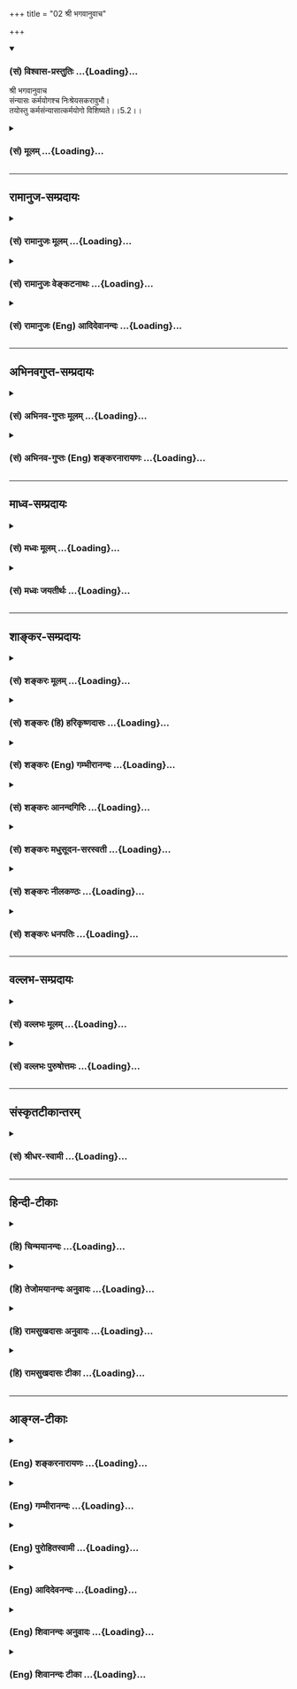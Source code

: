 +++
title = "02 श्री भगवानुवाच"

+++
<div class="js_include" newlevelforh1="3" title="(सं) विश्वास-प्रस्तुतिः" unfilled url="/purANam_vaiShNavam/mahAbhAratam/06-bhIShma-parva/03-bhagavad-gItA-parva/saMskRtam/vishvAsa-prastutiH/05_karma-saMnyAsa-yogaH/02_shrI_bhagavAnuvAc.md">
<details open><summary><h3>(सं) विश्वास-प्रस्तुतिः ...{Loading}...</h3></summary>

श्री भगवानुवाच  
संन्यासः कर्मयोगश्च निःश्रेयसकरावुभौ।  
तयोस्तु कर्मसंन्यासात्कर्मयोगो विशिष्यते।।5.2।।
</details>
</div>
<div class="js_include collapsed" newlevelforh1="3" title="(सं) मूलम्" unfilled url="/purANam_vaiShNavam/mahAbhAratam/06-bhIShma-parva/03-bhagavad-gItA-parva/saMskRtam/mUlam/05_karma-saMnyAsa-yogaH/02_shrI_bhagavAnuvAc.md">
<details><summary><h3>(सं) मूलम् ...{Loading}...</h3></summary>

श्री भगवानुवाच  
संन्यासः कर्मयोगश्च निःश्रेयसकरावुभौ।  
तयोस्तु कर्मसंन्यासात्कर्मयोगो विशिष्यते।।5.2।।
</details>
</div>


_________________
## रामानुज-सम्प्रदायः
<div class="js_include collapsed" newlevelforh1="3" title="(सं) रामानुजः मूलम्" unfilled url="/purANam_vaiShNavam/mahAbhAratam/06-bhIShma-parva/03-bhagavad-gItA-parva/saMskRtam/rAmAnujaH/mUlam/05_karma-saMnyAsa-yogaH/02_shrI_bhagavAnuvAc.md">
<details><summary><h3>(सं) रामानुजः मूलम् ...{Loading}...</h3></summary>

।।5.2।। श्रीभगवानुवाच **संन्यासः** ज्ञानयोगः **कर्मयोगः च**
ज्ञानयोगशक्तस्य अपि **उभौ** निरपेक्षौ **निःश्रेयसकरौ। तयोः तु
कर्मसंन्यासाद्** ज्ञानयोगात् **कर्मयोगः** एव **विशिष्यते। कुत इत्यत आह**

</details>
</div>
<div class="js_include collapsed" newlevelforh1="3" title="(सं) रामानुजः वेङ्कटनाथः" unfilled url="/purANam_vaiShNavam/mahAbhAratam/06-bhIShma-parva/03-bhagavad-gItA-parva/saMskRtam/rAmAnujaH/venkaTanAthaH/05_karma-saMnyAsa-yogaH/02_shrI_bhagavAnuvAc.md">
<details><summary><h3>(सं) रामानुजः वेङ्कटनाथः ...{Loading}...</h3></summary>

  
  
।।5.2।। अथ सद्वारकत्वाभिधानस्य अधिकारिविशेषनियततया
द्वयोरप्यव्यवहितसाधनत्वमुपपादयंस्तत एव मृदितकषायस्यापि
सौकर्यशैघ्र्यसङ्गिनस्तस्यैव कर्तव्यतां च द्रढयन् भगवानुवाच सन्न्यास इति।
ज्ञानयोगाशक्तस्य कर्मयोगसापेक्षत्वात्तच्छक्तस्यैव
निरपेक्षसाधनत्वोक्तिरुपपन्नेत्यभिप्रायेणाह ज्ञानयोगशक्तस्यापीति। उभौ
निश्श्रेयसकरा इत्येतत्सामर्थ्यात्एकमप्यास्थितः सम्यगुभयोर्विन्दते फलम्
5।4 इति वक्ष्यमाणानुसन्धानाच्चनिरपेक्षावित्युक्तम्। चकारेणाप्येतदेव
व्यज्यते। अन्वाचयेतरेतरयोगसमाहारा हि पृथक्फलसाधनत्वप्रकरणविरुद्धाः। अतः
पृथक्स्वातन्त्र्यगर्भः समुच्चय एवात्र चार्थः। तर्हि
द्वावप्यनियमेनयथेच्छमुपादेयौ कर्मयोगस्य तु किमर्थं प्रशंसा इति
शङ्काव्युदासाय तुशब्दः। तदभिप्रायव्यञ्जनार्थमेवकारः।  
  

</details>
</div>
<div class="js_include collapsed" newlevelforh1="3" title="(सं) रामानुजः (Eng) आदिदेवानन्दः" unfilled url="/purANam_vaiShNavam/mahAbhAratam/06-bhIShma-parva/03-bhagavad-gItA-parva/saMskRtam/rAmAnujaH/english/AdidevAnandaH/05_karma-saMnyAsa-yogaH/02_shrI_bhagavAnuvAc.md">
<details><summary><h3>(सं) रामानुजः (Eng) आदिदेवानन्दः ...{Loading}...</h3></summary>

5.2 The Lord said Even while granting that some persons are competent
for the practice of Jnana Yoga exclusively, it has to be conceded that
renunciation, i.e., Jnana Yoga, and Karma Yoga can be practised as
independent of each other in the pursuit of the highest excellence.
Still, of these two, Karma Yoga excels over the renunciation of actions,
i.e., Jnana Yoga. Sri Krsna explains why this is so.

</details>
</div>


_________________
## अभिनवगुप्त-सम्प्रदायः
<div class="js_include collapsed" newlevelforh1="3" title="(सं) अभिनव-गुप्तः मूलम्" unfilled url="/purANam_vaiShNavam/mahAbhAratam/06-bhIShma-parva/03-bhagavad-gItA-parva/saMskRtam/abhinava-guptaH/mUlam/05_karma-saMnyAsa-yogaH/02_shrI_bhagavAnuvAc.md">
<details><summary><h3>(सं) अभिनव-गुप्तः मूलम् ...{Loading}...</h3></summary>

।।5.2।। संन्यास इति। संन्यासः कर्म योगः च नात्र एकोऽभिहितः अपि तु उभौ।
संमिलितौ तौ निश्श्रेयसं दत्तः। योगेन विना संन्यासो न संभवतीति योगस्य
विशेषः।

</details>
</div>
<div class="js_include collapsed" newlevelforh1="3" title="(सं) अभिनव-गुप्तः (Eng) शङ्करनारायणः" unfilled url="/purANam_vaiShNavam/mahAbhAratam/06-bhIShma-parva/03-bhagavad-gItA-parva/saMskRtam/abhinava-guptaH/english/shankaranArAyaNaH/05_karma-saMnyAsa-yogaH/02_shrI_bhagavAnuvAc.md">
<details><summary><h3>(सं) अभिनव-गुप्तः (Eng) शङ्करनारायणः ...{Loading}...</h3></summary>

5.2 Samnyasah etc. Renunciation and the Yoga of action-not only one, but
two-are mentioned here. Happily joining together they yield salvation.
(However), the superiority of the Yoga \[over the renunciation\] is due
to the fact that but for the Yoga, renunciation does not exist.

</details>
</div>


_________________
## माध्व-सम्प्रदायः
<div class="js_include collapsed" newlevelforh1="3" title="(सं) मध्वः मूलम्" unfilled url="/purANam_vaiShNavam/mahAbhAratam/06-bhIShma-parva/03-bhagavad-gItA-parva/saMskRtam/madhvaH/mUlam/05_karma-saMnyAsa-yogaH/02_shrI_bhagavAnuvAc.md">
<details><summary><h3>(सं) मध्वः मूलम् ...{Loading}...</h3></summary>

।।5.2।। नायं सन्न्यासो यत्याश्रमः। द्वन्द्वत्यागात्तु सन्न्यासान्मत्पूजैव
गरीयसी इति वचनात्। तानि वा एतान्यवराणि तपांसि न्यास एवात्यरेचयत् इति
च। सन्नायासस्तु तुरीयो यो निष्क्रियाख्यः सधर्मकः। न तस्मादुत्तमो धर्मो
लोके कश्चन विद्यते। तद्भक्तोऽपि हि यद्गच्छेतद्गृहस्थो न धार्मिकः।
मद्भक्तिश्च विरक्तिस्तदधिकारो निगद्यते। यदाधिकारो भवति ब्रह्मचार्यपि
प्रव्रजेत् इति नारदीये। ब्रह्मचर्यादेव प्रव्रजेत् ৷৷. यदहरेव विरजेत्
जा.उ.4 या.उ.1 इति च। सन्न्यासे तु तुरीये वै प्रीतिर्मम महीयसी।
येषामत्राधिकारो न तेषां कर्मेति निश्चयः इत्यादेश्च ब्राह्मे। अतो
नात्राश्रमः सन्न्यास उक्तः।

</details>
</div>
<div class="js_include collapsed" newlevelforh1="3" title="(सं) मध्वः जयतीर्थः" unfilled url="/purANam_vaiShNavam/mahAbhAratam/06-bhIShma-parva/03-bhagavad-gItA-parva/saMskRtam/madhvaH/jayatIrthaH/05_karma-saMnyAsa-yogaH/02_shrI_bhagavAnuvAc.md">
<details><summary><h3>(सं) मध्वः जयतीर्थः ...{Loading}...</h3></summary>

।।5.2।। सन्न्यासमिति प्रश्नवाक्ये सन्न्यास इति परिहारवाक्ये च
सन्न्यासयोगशब्दौ यतिगृहस्थाश्रमविषयावेव तयोः
सर्वकर्मत्यागात्तदनुष्ठानरूपत्वात्। ज्ञेय इति वचनं तु न
सन्न्यासशब्दव्याख्यानपरम्। किन्तु यो द्वेषादिवर्जितो गृही सोऽपि
सन्न्यासी ज्ञातव्य इति स्तुतिपरमेवेत्यत आह **नायमि**ति। अयं
परिहारवाक्यस्थः। प्रश्नवाक्यस्थस्य तात्पर्यनिर्णये तथाऽभ्युपगमात्।
योगश्च न गृहस्थाश्रम इत्यपि द्रष्टव्यम्। कुतो न इति चेत् अत्र
तयोस्त्विति सन्न्यासात्कर्मयोगस्य विशिष्टत्ववचनात् तस्य चास्मत्पक्ष एव
सम्भवादन्यत्रासम्भवादिति भावः। कुतो भवत्पक्षे सम्भवः इत्यत आह
**द्वन्द्वे**ति। मत्पूजा मदर्पणबुद्ध्या कर्मानुष्ठानम्। आश्रमार्थत्वे
कुतोऽसम्भवः इत्यत आह **तानी**ति। तान्याधानादीनि। अत्यरेचयत् अत्यरिच्यत
इतिवचनादिति वर्तते। न्यस्यतेऽस्मिन्सर्वमिति ब्रह्मैव न्यास इति कश्चित्।
तदसत् तपोऽपेक्षयोत्तमत्वाभिधानस्यासङ्गतत्वात्। उपायोपेयभावेन सङ्गतिरिति
चेत् तर्हि तत्सिद्धौ लोकत एवोत्तमत्वसिद्धेरभिधानवैयर्थ्यात्।
गृहस्थाश्रमाद्यत्याश्रमस्योत्तमत्वमयुक्तम्। गृहस्थाश्रमो हि
सर्वधर्मोपपन्नस्तत्समर्थे मध्यमे वयसि अनुष्ठेयो महाफलश्च यत्याश्रमस्तु
निष्क्रियश्चरमे वयसि
गृहस्थधर्मानधिकृतैरन्धपङ्गवादिभिरनुष्ठेयोऽल्पफलश्चेति केचित्
तन्निरासार्थमाह **सन्न्यासस्त्वि**ति। काम्यकर्मरहितत्वात्
निष्क्रियाख्योऽपि सधर्मकः। न केवलं सधर्मकः किन्तु न
तस्माद्यत्याश्रमानुष्ठेयाद्यतिभक्त्यापि यत्फलं प्राप्नुयान्न
तत्सर्वैर्गृहस्थधर्मैरित्यर्थः। ब्रह्मचर्यादेव ब्रह्मचर्यं विसृज्यैव
विरजेत् विरक्तो भवेत् तदहरेव प्रव्रजेत् जा.उ.4या.उ.1 इति श्रुतिशेषः।
कर्मेत्याश्रमान्तरम्। यदुक्तंनायं इत्यादि तदुपसंहरति **अत** इति। अत्र
परिहारवाक्ये।

</details>
</div>


_________________
## शाङ्कर-सम्प्रदायः
<div class="js_include collapsed" newlevelforh1="3" title="(सं) शङ्करः मूलम्" unfilled url="/purANam_vaiShNavam/mahAbhAratam/06-bhIShma-parva/03-bhagavad-gItA-parva/saMskRtam/shankaraH/mUlam/05_karma-saMnyAsa-yogaH/02_shrI_bhagavAnuvAc.md">
<details><summary><h3>(सं) शङ्करः मूलम् ...{Loading}...</h3></summary>

।।5.2।। **संन्यासः** कर्मणां परित्यागः **कर्मयोगश्च** तेषामनुष्ठानं तौ
**उभौ** अपि **निःश्रेयसकरौ** मोक्षं कुर्वाते ज्ञानोत्पत्तिहेतुत्वेन। उभौ
यद्यपि निःश्रेयसकरौ तथापि **तयोस्तु** निःश्रेयसहेत्वोः
**कर्मसंन्यासात्** केवलात् **कर्मयोगो विशिष्यते** इति कर्मयोगं
स्तौति।। कस्मात् इति आह

</details>
</div>
<div class="js_include collapsed" newlevelforh1="3" title="(सं) शङ्करः (हि) हरिकृष्णदासः" unfilled url="/purANam_vaiShNavam/mahAbhAratam/06-bhIShma-parva/03-bhagavad-gItA-parva/saMskRtam/shankaraH/hindI/harikRShNadAsaH/05_karma-saMnyAsa-yogaH/02_shrI_bhagavAnuvAc.md">
<details><summary><h3>(सं) शङ्करः (हि) हरिकृष्णदासः ...{Loading}...</h3></summary>

।।5.2।। अर्जुनके प्रश्नका निर्णय करनेके लिये भगवान् अपना अभिप्राय बतलाते
हुए बोले संन्यास कर्मोंका परित्याग और कर्मयोग उनका अनुष्ठान करना ये
दोनों ही कल्याणकारक अर्थात् मुक्तिके देनेवाले हैं। यद्यपि ज्ञानकी
उत्पत्तिमें हेतु होनेसे ये दोनोंही कल्याणकारक हैं तथापि कल्याणके उन
दोनों कारणोंमें ज्ञानरहित केवल संन्यासकी अपेक्षा कर्मयोग श्रेष्ठ है। इस
प्रकार भगवान् कर्मयोगकी स्तुति करते हैं।

</details>
</div>
<div class="js_include collapsed" newlevelforh1="3" title="(सं) शङ्करः (Eng) गम्भीरानन्दः" unfilled url="/purANam_vaiShNavam/mahAbhAratam/06-bhIShma-parva/03-bhagavad-gItA-parva/saMskRtam/shankaraH/english/gambhIrAnandaH/05_karma-saMnyAsa-yogaH/02_shrI_bhagavAnuvAc.md">
<details><summary><h3>(सं) शङ्करः (Eng) गम्भीरानन्दः ...{Loading}...</h3></summary>

5.2 Ubhau, both, to be sure; sannyasah, renunciation of actions; ca,
and; karma-yogah, Karma-yoga-their performance-; nihsreyasa-karau, lead
to Liberation. Though both lead to Liberation by virtue of being the
cause of the rise of Knowledge, even then, tayoh, between the two which
are the causes of Liberation; Karma-yoga, tu, however; visisyate,
excels; karma-sannyasat, over mere renunciation of actions. Thus He
extols Karma-yoga. \[Karma-yoga is better than renunciation of actions
that is not based on Knowledge.\] Why; In answer the Lord says:

</details>
</div>
<div class="js_include collapsed" newlevelforh1="3" title="(सं) शङ्करः आनन्दगिरिः" unfilled url="/purANam_vaiShNavam/mahAbhAratam/06-bhIShma-parva/03-bhagavad-gItA-parva/saMskRtam/shankaraH/AnandagiriH/05_karma-saMnyAsa-yogaH/02_shrI_bhagavAnuvAc.md">
<details><summary><h3>(सं) शङ्करः आनन्दगिरिः ...{Loading}...</h3></summary>

।।5.2।। प्रश्नमेवमुत्थाप्य प्रतिवचनमुत्थापयति **स्वाभिप्रायमिति।**
निर्णयाय तद्द्वारेण परस्य संशयनिवृत्त्यर्थमित्यर्थः। एवं प्रश्ने
प्रवृत्ते कर्मयोगस्य सौकर्यमभिप्रेत्य
प्रशस्यतरत्वमभिधित्सुर्भगवान्प्रतिवचनं किमुक्तवानित्याशङ्क्याह **संन्यास
इति।** उभयोरपि तुल्यत्वशङ्कां वारयति **तयोस्त्विति।** कथं तर्हि
ज्ञानस्यैव मोक्षोपायत्वं विवक्ष्यते तत्राह **ज्ञानोत्पत्तीति।** तर्हि
द्वयोरपि प्रशस्यत्वमप्रशस्यत्वं वा तुल्यमित्याशङ्क्याह **उभाविति।**
ज्ञानसहायस्य कर्मसंन्यासस्य कर्मयोगापेक्षया विशिष्टत्वविवक्षया विशिनष्टि
**केवलादिति।**

</details>
</div>
<div class="js_include collapsed" newlevelforh1="3" title="(सं) शङ्करः मधुसूदन-सरस्वती" unfilled url="/purANam_vaiShNavam/mahAbhAratam/06-bhIShma-parva/03-bhagavad-gItA-parva/saMskRtam/shankaraH/madhusUdana-sarasvatI/05_karma-saMnyAsa-yogaH/02_shrI_bhagavAnuvAc.md">
<details><summary><h3>(सं) शङ्करः मधुसूदन-सरस्वती ...{Loading}...</h3></summary>

।।5.2।। एवमर्जुनस्य प्रश्ने तदुत्तरं श्रीभगवानुवाच निःश्रेयसकरौ
ज्ञानोत्पत्तिहेतुत्वेन मोक्षोपयोगिनौ। तयोस्तु
कर्मसंन्यासादनधिकारिकृतात्कर्मयोगो विशिष्यते श्रेयानधिकारसंपादकत्वेन।

</details>
</div>
<div class="js_include collapsed" newlevelforh1="3" title="(सं) शङ्करः नीलकण्ठः" unfilled url="/purANam_vaiShNavam/mahAbhAratam/06-bhIShma-parva/03-bhagavad-gItA-parva/saMskRtam/shankaraH/nIlakaNThaH/05_karma-saMnyAsa-yogaH/02_shrI_bhagavAnuvAc.md">
<details><summary><h3>(सं) शङ्करः नीलकण्ठः ...{Loading}...</h3></summary>

।।5.2।। अस्योत्तरं भगवानुवाच **संन्यास इति।** निःश्रेयसकरौ
ज्ञानोत्पत्तिहेतुतया। तथापि कर्मसंन्यासादविरक्तकृतात्कर्मयोग एव
विशिष्यते। चित्तशुद्धिद्वारा वैराग्यादिहेतुत्वात्।

</details>
</div>
<div class="js_include collapsed" newlevelforh1="3" title="(सं) शङ्करः धनपतिः" unfilled url="/purANam_vaiShNavam/mahAbhAratam/06-bhIShma-parva/03-bhagavad-gItA-parva/saMskRtam/shankaraH/dhanapatiH/05_karma-saMnyAsa-yogaH/02_shrI_bhagavAnuvAc.md">
<details><summary><h3>(सं) शङ्करः धनपतिः ...{Loading}...</h3></summary>

।।5.2।। अर्जुनसंशयनिर्वतकमुत्तरं श्रीभगवानुवाच **संन्यास इति।** उभो
यद्यपि निःश्रेयसकरौ ज्ञानोत्पत्तिहेतुत्वेन मोक्षोपयोगिनौ तथापि तयोस्तु
कर्मसंन्यासादशुद्धचित्तेनाविरक्तेन कृतात्कर्मयोगश्चित्तशुद्य्धा
वैराग्यादिजनको विशिष्यत उत्कृष्टो भवतीति कर्मयोगं स्तौति।

</details>
</div>


_________________
## वल्लभ-सम्प्रदायः
<div class="js_include collapsed" newlevelforh1="3" title="(सं) वल्लभः मूलम्" unfilled url="/purANam_vaiShNavam/mahAbhAratam/06-bhIShma-parva/03-bhagavad-gItA-parva/saMskRtam/vallabhaH/mUlam/05_karma-saMnyAsa-yogaH/02_shrI_bhagavAnuvAc.md">
<details><summary><h3>(सं) वल्लभः मूलम् ...{Loading}...</h3></summary>

।।5.2।। इति प्रश्ने भगवानर्जुनं पुष्टिनिष्ठभक्तं तदोभयकोटिसंशयापन्नं
योगसाङ्ख्यसारं ग्राहयन् पूर्वशिष्टां कर्मयोगस्थितिमुत्तरमाह सन्न्यासः
कर्मयोगश्चेति। हे अर्जुन यद्यपि साङ्ख्यीयः सन्न्यासः कर्मयोगश्चेत्युभौ
मुख्यतः स्वतन्त्रतया पुरुषार्थसाधकौ नात्राङ्गप्रधानभावः
एतयोरेकमप्यास्थितः परं श्रेयो मोक्षलक्षणं विन्दति। तथापि कर्मसन्न्यासात्
कर्मणां त्यागात् सर्वस्यैव त्यागो बाह्यतः कर्मयोगो विशिष्यते
तत्त्वज्ञानिनोऽपि लोकानुग्रहार्थं कर्मकरणश्रवणात्। मनसैव त्यागः न
बाह्यतः। तवापि फलद इति भावः।

</details>
</div>
<div class="js_include collapsed" newlevelforh1="3" title="(सं) वल्लभः पुरुषोत्तमः" unfilled url="/purANam_vaiShNavam/mahAbhAratam/06-bhIShma-parva/03-bhagavad-gItA-parva/saMskRtam/vallabhaH/puruShottamaH/05_karma-saMnyAsa-yogaH/02_shrI_bhagavAnuvAc.md">
<details><summary><h3>(सं) वल्लभः पुरुषोत्तमः ...{Loading}...</h3></summary>

  
  
।।5.2।। भगवानेतत्प्रश्नोत्तरमाह कृपया सन्न्यास इति। सन्न्यासः कर्मणां
त्यागः कर्मयोगः कर्मानुष्ठानमेतावुभौ निश्श्रेयसकरौ मोक्षापादकौ तयोरपि
कर्मसन्न्यासात् केवलं कर्मत्यागात् मदाज्ञया फलानभिलाषेण मदर्पणधिया
कर्मयोगः कर्मानुष्ठानं विशिष्यते उत्तममित्यर्थः।  
  

</details>
</div>


_________________
## संस्कृतटीकान्तरम्
<div class="js_include collapsed" newlevelforh1="3" title="(सं) श्रीधर-स्वामी" unfilled url="/purANam_vaiShNavam/mahAbhAratam/06-bhIShma-parva/03-bhagavad-gItA-parva/saMskRtam/shrIdhara-svAmI/05_karma-saMnyAsa-yogaH/02_shrI_bhagavAnuvAc.md">
<details><summary><h3>(सं) श्रीधर-स्वामी ...{Loading}...</h3></summary>

।।5.2।। अत्रोत्तरं श्रीभगवानुवाच **संन्यास इति।** अयं भावःनहि
वेदान्तवेद्यात्मतत्त्वविदं प्रति कर्मयोगमहं ब्रवीमि यतः पूर्वोक्तेन
संन्यासेन विरोधः स्यात् अपितु देहात्माभिमानिनं त्वां
बन्धुवधादिनिमित्तशोकमोहादिकृतमेनं संशयं देहात्मविवेकज्ञानासिना छित्त्वा
परमात्मज्ञानोपायभूतं कर्मयोगमातिष्ठेति ब्रवीमि। कर्मयोगेन शुद्धचित्तस्य
चात्मतत्त्वज्ञाने जाते सति तत्परिपाकार्थं ज्ञाननिष्ठाङ्गत्वेन संन्यासः
पूर्वमुक्तः। एवं सत्यङ्गप्रधानयोर्विकल्पायोगात्संन्यासः
कर्मयोगश्चेत्येतावुभावपि भूमिकाभेदेन समुच्चितावेव निःश्रेयसं साधयतः
तथापि तु तयोर्मध्ये कर्मसंन्यासात्सकाशात्कर्मयोगो विशिष्टो भवति।

</details>
</div>


_________________
## हिन्दी-टीकाः
<div class="js_include collapsed" newlevelforh1="3" title="(हि) चिन्मयानन्दः" unfilled url="/purANam_vaiShNavam/mahAbhAratam/06-bhIShma-parva/03-bhagavad-gItA-parva/hindI/chinmayAnandaH/05_karma-saMnyAsa-yogaH/02_shrI_bhagavAnuvAc.md">
<details><summary><h3>(हि) चिन्मयानन्दः ...{Loading}...</h3></summary>

।।5.2।। अर्जुन के प्रश्न से श्रीकृष्ण समझ गये किस तुच्छ अज्ञान की स्थिति
में अर्जुन पड़ा हुआ है। वह कर्मसंन्यास और कर्मयोग इन दो मार्गों को
भिन्नभिन्न मानकर यह समझ रहा था कि वे साधक को दो भिन्न लक्ष्यों तक
पहुँचाने के साधन थे। मनुष्य की स्वाभाविक प्रवृत्ति निष्क्रियता की ओर होती
है। यदि मनुष्यों को अपने स्वभाव पर छोड़ दिया जाय तो अधिकांश लोग केवल यही
चाहेंगे कि जीवन में कमसेकम परिश्रम और अधिकसेअधिक आराम के साथ भोजन आदि
प्राप्त हो जाय। इस अनुत्पादक अकर्मण्यता से उसे क्रियाशील बनाना उसके
विकास की प्रथम अवस्था है। यह कार्य मनुष्य की सुप्त इच्छाओं को जगाने से
सम्पादित किया जा सकता है। विकास की इस प्रथमावस्था में स्वार्थ से प्रेरित
कर्म उसकी मानसिक एवं बौद्धिक शिथिलता को दूर करके उसे अत्यन्त क्रियाशील
बना देते हैं। तदुपरान्त मनुष्य को क्रियाशील रहते हुये स्वार्थ का त्याग
करने का उपदेश दिया जाता है। कुछ काल तक निष्काम भाव से ईश्वर की पूजा समझ
कर जगत् की सेवा करने से उसे जो आनन्द प्राप्त होता है वही उसके लिए
स्फूर्ति एवं प्रेरणा का स्रोत बन जाता है। इसी भावना को कर्मयोग अथवा यज्ञ
की भावना कहा गया है। कर्मयोग के पालन से वासनाओं का क्षय होकर साधक को
मानो ध्यानरूप पंख प्राप्त हो जाते हैं जिनकी सहायता से वह शांति और आनन्द
के आकाश मे ऊँचीऊँची उड़ाने भर सकता है। ध्यानाभ्यास का विस्तृत विवेचन
अगले अध्याय में किया गया है। उपर्युक्त विचार से हम इस निष्कर्ष पर पहुँचते
हैं कि आत्मविकास के लिये तीन साधन हैं काम्य कर्म निष्काम कर्म तथा
निदिध्यासन। पूर्व अध्यायों में कर्म योग का वर्णन हो चुका है और अगले
अध्याय का विषय ध्यान योग है। अत इस अध्याय में अहंकार और स्वार्थ के
परित्याग द्वारा कर्मों के संन्यास का निरूपण किया गया है। इस श्लोक में
भगवान् ने कहा है कि कर्मसंन्यास और कर्मयोग दोनों ही कल्याणकारक हैं तथापि
इन दोनों में कर्मयोग श्रेष्ठतर है। श्रीकृष्ण के इस कथन का अर्थ यह कदापि
नहीं है कि वे कर्मयोग की अपेक्षा संन्यास को हीनतर बताते हैं। ऐसा समझना
अपने अज्ञान का प्रदर्शन करना है अथवा अब तक किये भगवान् के उपदेश को ही
नहीं समझना है। यहाँ संन्यास की अपेक्षा कर्मयोग को श्रेष्ठ कहने के
अभिप्राय को हमें समझना चाहिये। विकास की जिस अवस्था में अर्जुन था उसको
तथा युद्ध की विशेष परिस्थितियों को ध्यान में रखकर अर्जुन के लिए संन्यास
की अपेक्षा कर्म करने का उपदेश ही उपयुक्त था। अर्थ यह हुआ कि दोनों ही
श्रेयष्कर होने पर भी विशेष परिस्थितियों को देखते हुये संन्यास की अपेक्षा
कर्मयोग श्रेष्ठ कहा गया है। अधिकांश लोग अर्जुन के रोग से पीड़ित होते हैं
उन सबके लिए कर्मयोग ही वासना क्षय का एकमात्र उपाय है। अत यहाँ कर्मयोग को
श्रेष्ठ कहने के तात्पर्य को हमको ठीक से समझना चाहिए। ऐसा क्यों इस पर कहते
हैं

</details>
</div>
<div class="js_include collapsed" newlevelforh1="3" title="(हि) तेजोमयानन्दः अनुवादः" unfilled url="/purANam_vaiShNavam/mahAbhAratam/06-bhIShma-parva/03-bhagavad-gItA-parva/hindI/tejomayAnandaH/anuvAdaH/05_karma-saMnyAsa-yogaH/02_shrI_bhagavAnuvAc.md">
<details><summary><h3>(हि) तेजोमयानन्दः अनुवादः ...{Loading}...</h3></summary>

।।5.2।। श्रीभगवान् ने कहा -- कर्मसंन्यास और कर्मयोग ये दोनों ही परम
कल्याणकारक हैं; परन्तु उन दोनों में कर्मसंन्यास से कर्मयोग श्रेष्ठ है।।

</details>
</div>
<div class="js_include collapsed" newlevelforh1="3" title="(हि) रामसुखदासः अनुवादः" unfilled url="/purANam_vaiShNavam/mahAbhAratam/06-bhIShma-parva/03-bhagavad-gItA-parva/hindI/rAmasukhadAsaH/anuvAdaH/05_karma-saMnyAsa-yogaH/02_shrI_bhagavAnuvAc.md">
<details><summary><h3>(हि) रामसुखदासः अनुवादः ...{Loading}...</h3></summary>

।।5.2।। श्रीभगवान् बोले -- संन्यास (साङ्ख्ययोग) और कर्मयोग दोनों ही
कल्याण करनेवाले हैं। परन्तु उन दोनोंमें भी कर्मसंन्यास- (साङ्ख्ययोग-) से
कर्मयोग श्रेष्ठ है।

</details>
</div>
<div class="js_include collapsed" newlevelforh1="3" title="(हि) रामसुखदासः टीका" unfilled url="/purANam_vaiShNavam/mahAbhAratam/06-bhIShma-parva/03-bhagavad-gItA-parva/hindI/rAmasukhadAsaH/TIkA/05_karma-saMnyAsa-yogaH/02_shrI_bhagavAnuvAc.md">
<details><summary><h3>(हि) रामसुखदासः टीका ...{Loading}...</h3></summary>

5.2।।***व्याख्या--***\[भगवान्के सिद्धान्तके अनुसार साङ्ख्ययोग और
कर्मयोगका पालन प्रत्येक वर्ण, आश्रम, सम्प्रदाय आदिके मनुष्य कर सकते हैं।
कारण कि उनका सिद्धान्त किसी वर्ण, आश्रम, सम्प्रदाय आदिको लेकर नहीं है।
इसी अध्यायके पहले श्लोकमें अर्जुनने कर्मोंका त्याग करके विधिपूर्वक ज्ञान
प्राप्त करनेकी प्रचलित प्रणालीको 'कर्मसंन्यास' नामसे कहा है। परन्तु
भगवान्के सिद्धान्तके अनुसार ज्ञान-प्राप्तिके लिये साङ्ख्ययोगका पालन
प्रत्येक मनुष्य स्वतन्त्रतासे कर सकता है और उसका पालन करनेमें कर्मोंका
स्वरूपसे त्याग करनेकी आवश्यकता भी नहीं है। इसलिये भगवान् प्रचलित मतका भी
आदर करते हुए अपने सिद्धान्तके अनुसार अर्जुनके प्रश्नका उत्तर देते
हैं। \]**'संन्यासः'--**यहाँ **'संन्यासः'** पदका अर्थ 'साङ्ख्य-योग' है,
कर्मोंका स्वरूपसे त्याग नहीं। अर्जुनके प्रश्नका उत्तर देते हुए भगवान्
कर्मोंके त्यागपूर्वक संन्यासका विवेचन न करके कर्म करते हुए ज्ञानको
प्राप्त करनेका जो साङ्ख्ययोगका मार्ग है, उसका विवेचन करते हैं। उस
साङ्ख्ययोगके द्वारा मनुष्य प्रत्येक वर्ण, आश्रम, सम्प्रदाय आदिमें रहते
हुए प्रत्येक परिस्थितिमें स्वतन्त्रतापूर्वक ज्ञान प्राप्त कर सकता है
अर्थात् अपना कल्याण कर सकता है।  
  
साङ्ख्ययोगकी साधनामें विवेक-विचारकी मुख्यता रहती है। विवेकपूर्वक तीव्र
वैराग्यके बिना यह साधना सफल नहीं होती। इस साधनामें संसारकी स्वतन्त्र
सत्ताका अभाव होकर एकमात्र परमात्मतत्त्वपर दृष्टि रहती है। राग मिटे बिना
संसारकी स्वतन्त्र सत्ताका अभाव होना बहुत कठिन है। इसलिये भगवान्ने
देहाभिमानियोंके लिये यह साधन क्लेशयुक्त बताया है (गीता 12। 5)। इसी
अध्यायके छठे श्लोकमें भी भगवान्ने कहा है कि कर्मयोगका साधन किये बिना
संन्यासका साधन होना कठिन है; क्योंकि संसारसे राग हटानेके लिये कर्मयोग ही
सुगम उपाय है।  
  
**'कर्मयोगश्च'--**मानवमात्रमें कर्म करनेका राग अनादिकालसे चला आ रहा है,
जिसे मिटानेके लिये कर्म करना आवश्यक है (गीता 5। 3)। परन्तु वे कर्म किस
भाव और उद्देश्यसे कैसे किये जायँ कि करनेका राग सर्वथा मिट जाय, उस
कर्तव्य-कर्मको करनेकी कलाको 'कर्मयोग' कहते हैं। कर्मयोगमें कार्य छोटा है
या बड़ा, इसपर दृष्टि नहीं रहती। जो भी कर्तव्य-कर्म सामने आ जाय, उसीको
निष्कामभावसे दूसरोंके हितके लिये करना है। कर्मोंसे सम्बन्ध-विच्छेद
करनेके लिये यह आवश्यक है कि कर्म अपने लिये न किये जायँ। अपने लिये कर्म न
करनेका अर्थ है--कर्मोंके बदलेमें अपने लिये कुछ भी पानेकी इच्छा न होना।
जबतक अपने लिये कुछ भी पानेकी इच्छा रहती है, तबतक कर्मोंके साथ सम्बन्ध
बना रहता है।

</details>
</div>


_________________
## आङ्ग्ल-टीकाः
<div class="js_include collapsed" newlevelforh1="3" title="(Eng) शङ्करनारायणः" unfilled url="/purANam_vaiShNavam/mahAbhAratam/06-bhIShma-parva/03-bhagavad-gItA-parva/english/shankaranArAyaNaH/05_karma-saMnyAsa-yogaH/02_shrI_bhagavAnuvAc.md">
<details><summary><h3>(Eng) शङ्करनारायणः ...{Loading}...</h3></summary>

5.2. The Bhagavat said Both renunciation and the Yoga of action effect
salvation. But, of these two, the Yoga of action is better than
renunciation of action.

</details>
</div>
<div class="js_include collapsed" newlevelforh1="3" title="(Eng) गम्भीरानन्दः" unfilled url="/purANam_vaiShNavam/mahAbhAratam/06-bhIShma-parva/03-bhagavad-gItA-parva/english/gambhIrAnandaH/05_karma-saMnyAsa-yogaH/02_shrI_bhagavAnuvAc.md">
<details><summary><h3>(Eng) गम्भीरानन्दः ...{Loading}...</h3></summary>

5.2 The Blessed Lord said Both renunciation of actions and Karma-yoga
lead to Liberation. Between the two, Karma-yoga, however, excels over
renunciation of actions.

</details>
</div>
<div class="js_include collapsed" newlevelforh1="3" title="(Eng) पुरोहितस्वामी" unfilled url="/purANam_vaiShNavam/mahAbhAratam/06-bhIShma-parva/03-bhagavad-gItA-parva/english/purohitasvAmI/05_karma-saMnyAsa-yogaH/02_shrI_bhagavAnuvAc.md">
<details><summary><h3>(Eng) पुरोहितस्वामी ...{Loading}...</h3></summary>

5.2 Lord Shri Krishna replied: Renunciation of action and the path of
right action both lead to the highest; of the two, right action is the
better.

</details>
</div>
<div class="js_include collapsed" newlevelforh1="3" title="(Eng) आदिदेवनन्दः" unfilled url="/purANam_vaiShNavam/mahAbhAratam/06-bhIShma-parva/03-bhagavad-gItA-parva/english/AdidevanandaH/05_karma-saMnyAsa-yogaH/02_shrI_bhagavAnuvAc.md">
<details><summary><h3>(Eng) आदिदेवनन्दः ...{Loading}...</h3></summary>

5.2 The Lord said Renunciation of actions and Karma Yoga, both lead to
the highest excellence. But, of the two, Karma Yoga excels the
renunciation of actions.

</details>
</div>
<div class="js_include collapsed" newlevelforh1="3" title="(Eng) शिवानन्दः अनुवादः" unfilled url="/purANam_vaiShNavam/mahAbhAratam/06-bhIShma-parva/03-bhagavad-gItA-parva/english/shivAnandaH/anuvAdaH/05_karma-saMnyAsa-yogaH/02_shrI_bhagavAnuvAc.md">
<details><summary><h3>(Eng) शिवानन्दः अनुवादः ...{Loading}...</h3></summary>

5.2 The Blessed Lord said Renunciation and the Yoga of action both lead
to the highest bliss; but of the two, the Yoga of action is superior to
the renunciation of action.

</details>
</div>
<div class="js_include collapsed" newlevelforh1="3" title="(Eng) शिवानन्दः टीका" unfilled url="/purANam_vaiShNavam/mahAbhAratam/06-bhIShma-parva/03-bhagavad-gItA-parva/english/shivAnandaH/TIkA/05_karma-saMnyAsa-yogaH/02_shrI_bhagavAnuvAc.md">
<details><summary><h3>(Eng) शिवानन्दः टीका ...{Loading}...</h3></summary>

5.2 संन्यासः renunciation; कर्मयोगः Yoga of action; च and; निःश्रेयसकरौ
leading to the highest bliss; उभौ both; तयोः of these two; तु but;
कर्मसंन्यासात् than renunciation of action; कर्मयोगः Yoga of action;
विशिष्यते is superior.Commentary Sannyasa (renunciation of action) and
Karma Yoga (performance of action) both lead to Moksha or liberation or
the highest bliss. Though both lead to Moksha; yet of the two means of
attaining to Moksha; Karma Yoga is better than mere Karma Sannyasa
(renunciation of action) without the knowledge of the Self.But
renunciation of actions with the knowledge of the Self is decidedly
superior to Karma Yoga.Moreover; Karma Yoga is easy and is therefore
suitable to all. (Cf.III.3V.5VI.46)

</details>
</div>
